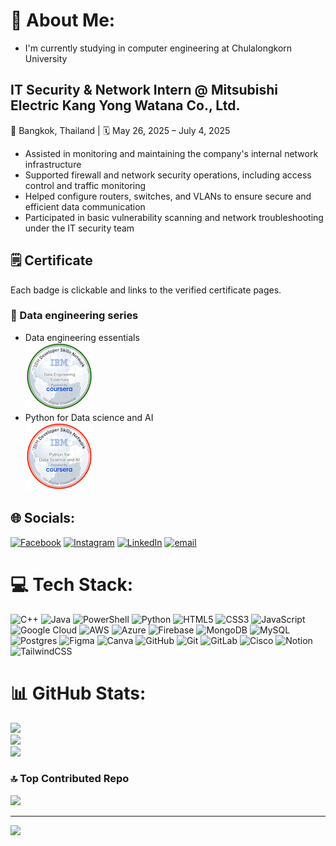 # 💫 About Me:
- I'm currently studying in computer engineering at Chulalongkorn University<br>
## IT Security & Network Intern @ Mitsubishi Electric Kang Yong Watana Co., Ltd.  
📍 Bangkok, Thailand | 🗓️ May 26, 2025 – July 4, 2025  
- Assisted in monitoring and maintaining the company's internal network infrastructure  
- Supported firewall and network security operations, including access control and traffic monitoring  
- Helped configure routers, switches, and VLANs to ensure secure and efficient data communication  
- Participated in basic vulnerability scanning and network troubleshooting under the IT security team  
## 🗒️ Certificate
Each badge is clickable and links to the verified certificate pages.<br>
### 💽 Data engineering series
- Data engineering essentials <br>
[![Data engineering essentials](https://raw.githubusercontent.com/SNaytiP/SNaytiP/main/data-engineering-essentials.png)](https://www.credly.com/badges/00196eaf-90dd-41d9-843f-e93a60160961/public_url)
- Python for Data science and AI <br>
[![Python for Data science and AI](https://raw.githubusercontent.com/SNaytiP/SNaytiP/main/python-for-data-science-and-ai.png)](https://www.credly.com/badges/e7d0e320-7030-4c78-8348-29652bf4f5fa/public_url)

## 🌐 Socials:
[![Facebook](https://img.shields.io/badge/Facebook-%231877F2.svg?logo=Facebook&logoColor=white)](https://facebook.com/Naytipat) [![Instagram](https://img.shields.io/badge/Instagram-%23E4405F.svg?logo=Instagram&logoColor=white)](https://instagram.com/Ityain_ine) [![LinkedIn](https://img.shields.io/badge/LinkedIn-%230077B5.svg?logo=linkedin&logoColor=white)](https://linkedin.com/in/https://www.linkedin.com/in/Naytipat/) [![email](https://img.shields.io/badge/Email-D14836?logo=gmail&logoColor=white)](mailto:NaytipatP@gmail.com) 

# 💻 Tech Stack:
![C++](https://img.shields.io/badge/c++-%2300599C.svg?style=for-the-badge&logo=c%2B%2B&logoColor=white) ![Java](https://img.shields.io/badge/java-%23ED8B00.svg?style=for-the-badge&logo=openjdk&logoColor=white) ![PowerShell](https://img.shields.io/badge/PowerShell-%235391FE.svg?style=for-the-badge&logo=powershell&logoColor=white) ![Python](https://img.shields.io/badge/python-3670A0?style=for-the-badge&logo=python&logoColor=ffdd54) ![HTML5](https://img.shields.io/badge/html5-%23E34F26.svg?style=for-the-badge&logo=html5&logoColor=white) ![CSS3](https://img.shields.io/badge/css3-%231572B6.svg?style=for-the-badge&logo=css3&logoColor=white) ![JavaScript](https://img.shields.io/badge/javascript-%23323330.svg?style=for-the-badge&logo=javascript&logoColor=%23F7DF1E) ![Google Cloud](https://img.shields.io/badge/GoogleCloud-%234285F4.svg?style=for-the-badge&logo=google-cloud&logoColor=white) ![AWS](https://img.shields.io/badge/AWS-%23FF9900.svg?style=for-the-badge&logo=amazon-aws&logoColor=white) ![Azure](https://img.shields.io/badge/azure-%230072C6.svg?style=for-the-badge&logo=microsoftazure&logoColor=white) ![Firebase](https://img.shields.io/badge/firebase-a08021?style=for-the-badge&logo=firebase&logoColor=ffcd34) ![MongoDB](https://img.shields.io/badge/MongoDB-%234ea94b.svg?style=for-the-badge&logo=mongodb&logoColor=white) ![MySQL](https://img.shields.io/badge/mysql-4479A1.svg?style=for-the-badge&logo=mysql&logoColor=white) ![Postgres](https://img.shields.io/badge/postgres-%23316192.svg?style=for-the-badge&logo=postgresql&logoColor=white) ![Figma](https://img.shields.io/badge/figma-%23F24E1E.svg?style=for-the-badge&logo=figma&logoColor=white) ![Canva](https://img.shields.io/badge/Canva-%2300C4CC.svg?style=for-the-badge&logo=Canva&logoColor=white) ![GitHub](https://img.shields.io/badge/github-%23121011.svg?style=for-the-badge&logo=github&logoColor=white) ![Git](https://img.shields.io/badge/git-%23F05033.svg?style=for-the-badge&logo=git&logoColor=white) ![GitLab](https://img.shields.io/badge/gitlab-%23181717.svg?style=for-the-badge&logo=gitlab&logoColor=white) ![Cisco](https://img.shields.io/badge/cisco-%23049fd9.svg?style=for-the-badge&logo=cisco&logoColor=black) ![Notion](https://img.shields.io/badge/Notion-%23000000.svg?style=for-the-badge&logo=notion&logoColor=white) ![TailwindCSS](https://img.shields.io/badge/tailwindcss-%2338B2AC.svg?style=for-the-badge&logo=tailwind-css&logoColor=white)
# 📊 GitHub Stats:
![](https://github-readme-stats.vercel.app/api?username=SNaytiP&theme=dark&hide_border=true&include_all_commits=false&count_private=false)<br/>
![](https://nirzak-streak-stats.vercel.app/?user=SNaytiP&theme=dark&hide_border=true)<br/>
![](https://github-readme-stats.vercel.app/api/top-langs/?username=SNaytiP&theme=dark&hide_border=true&include_all_commits=false&count_private=false&layout=compact)

### 🔝 Top Contributed Repo
![](https://github-contributor-stats.vercel.app/api?username=SNaytiP&limit=5&theme=dark&combine_all_yearly_contributions=true)

---
[![](https://visitcount.itsvg.in/api?id=SNaytiP&icon=0&color=0)](https://visitcount.itsvg.in)

<!-- Proudly created with GPRM ( https://gprm.itsvg.in ) -->
